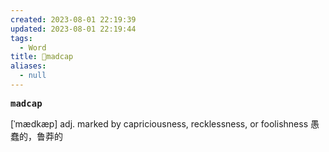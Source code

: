 ```yaml
---
created: 2023-08-01 22:19:39
updated: 2023-08-01 22:19:44
tags:
  - Word
title: 📖madcap
aliases:
  - null
---
```


<pre><strong>madcap</strong></pre>
[ˈmædkæp]
adj. marked by capriciousness, recklessness, or foolishness 愚蠢的，鲁莽的
